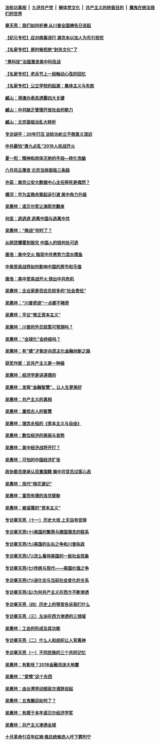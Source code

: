 ####  [法轮功真相](../../../../basic/blob/master/README.md?t=04080901) &nbsp;|&nbsp; [九评共产党](../../../../9ping.md/blob/master/README.md?t=04080901) &nbsp;|&nbsp; [解体党文化](../../../../jtdwh.md/blob/master/README.md?t=04080901)  &nbsp;|&nbsp; [共产主义的终极目的](../../../../gczydzjmd.md/blob/master/README.md?t=04080901) &nbsp;|&nbsp; [魔鬼在统治我们的世界](../../../../mgztzwmdsj.md/blob/master/README.md?t=04080901) 

#### [章天亮：我们如何祈祷 从川普全国祷告日说起](../pages/nsc423/n11944627.md?t=04080901) 

#### [【纪元专栏】应对病毒流行 渥京未以加人为先引担忧](../pages/nsc423/n11875714.md?t=04080901) 

#### [【名家专栏】是时候拒绝“封杀文化”了](../pages/nsc423/n11814093.md?t=04080901) 

#### [“黑科技”治国激发美中科技战](../pages/nsc423/n11638056.md?t=04080901) 

#### [【名家专栏】老兵节上一段触动心弦的回忆](../pages/nsc423/n11646016.md?t=04080901) 

#### [【名家专栏】公立学校的起源：集体主义与失败](../pages/nsc423/n11601833.md?t=04080901) 

#### [臧山：港澳办表态透露四大关键](../pages/nsc423/n11421628.md?t=04080901) 

#### [臧山：中共缺乏管理开放社会的能力](../pages/nsc423/n11407457.md?t=04080901) 

#### [臧山：北京面临治乱大转折](../pages/nsc423/n11406895.md?t=04080901) 

#### [专访胡平：20年打压 法轮功屹立不倒意义深远](../pages/nsc423/n11398800.md?t=04080901) 

#### [中共最怕“逢九必乱”2019人权战开火](../pages/nsc423/n11385248.md?t=04080901) 

#### [夏一阳：精神和肉体灭绝的手段—转化洗脑](../pages/nsc423/n11368250.md?t=04080901) 

#### [六月风云激变 北京当局面临三条路](../pages/nsc423/n11313668.md?t=04080901) 

#### [许茹：南京公安大数据中心主任猝死是偶然？](../pages/nsc423/n11064744.md?t=04080901) 

#### [横河：华为孟晚舟案起诉引渡 美中角力升级](../pages/nsc423/n11027230.md?t=04080901) 

#### [吴惠林：诺贝尔奖让海耶克翻身](../pages/nsc423/n10890049.md?t=04080901) 

#### [何坚：逃逃逃 逃离中国与逃离中共](../pages/nsc423/n10592891.md?t=04080901) 

#### [吴惠林：“商战”何时了？](../pages/nsc423/n10573558.md?t=04080901) 

#### [从网贷爆雷到股灾 中国人的钱何处可逃](../pages/nsc423/n10572800.md?t=04080901) 

#### [唐浩：美中交火 隐现中共黑势力混水摸鱼](../pages/nsc423/n10544040.md?t=04080901) 

#### [中美贸易战将如何影响中国的房市和币值](../pages/nsc423/n10543697.md?t=04080901) 

#### [唐浩：美中贸易战开火 烧出中共危机](../pages/nsc423/n10540126.md?t=04080901) 

#### [吴惠林：企业家是否应负较多的“社会责任”](../pages/nsc423/n10535022.md?t=04080901) 

#### [吴惠林：“川普奇迹”一点都不稀奇](../pages/nsc423/n10512808.md?t=04080901) 

#### [吴惠林：平议“修正资本主义”](../pages/nsc423/n10495724.md?t=04080901) 

#### [吴惠林：川普的外交政策可预测吗？](../pages/nsc423/n10462387.md?t=04080901) 

#### [吴惠林：“全球化”会终结吗？](../pages/nsc423/n10452838.md?t=04080901) 

#### [吴惠林：有“德”才能走向民主化金融创新之路](../pages/nsc423/n10432292.md?t=04080901) 

#### [获奖作家：这共产主义是一种癌](../pages/nsc423/n10431541.md?t=04080901) 

#### [吴惠林：经济学是讲道德的](../pages/nsc423/n10398014.md?t=04080901) 

#### [吴惠林：发挥“金融智慧”，让人生更美好](../pages/nsc423/n10375019.md?t=04080901) 

#### [吴惠林：共产主义的真相](../pages/nsc423/n10351394.md?t=04080901) 

#### [吴惠林：重拾古人的智慧](../pages/nsc423/n10337691.md?t=04080901) 

#### [吴惠林：理念永恒的《资本主义与自由》](../pages/nsc423/n10316274.md?t=04080901) 

#### [吴惠林：数位经济的美丽与哀愁](../pages/nsc423/n10292946.md?t=04080901) 

#### [吴惠林：美中经济战将开打？](../pages/nsc423/n10258825.md?t=04080901) 

#### [吴惠林：可怕的中国经济扩张](../pages/nsc423/n10219147.md?t=04080901) 

#### [政协委员提承认双重国籍 揭中共官员过客心态](../pages/nsc423/n10208809.md?t=04080901) 

#### [吴惠林：现代“桃花源记”](../pages/nsc423/n10185234.md?t=04080901) 

#### [吴惠林：富而有德的洛克斐勒](../pages/nsc423/n10142264.md?t=04080901) 

#### [吴惠林：被诬蔑的“资本主义”](../pages/nsc423/n10124816.md?t=04080901) 

#### [专访章天亮（十一）历史大戏 上天自有安排](../pages/nsc423/n10094905.md?t=04080901) 

#### [专访章天亮(十)美国的繁荣与建国理念的联系](../pages/nsc423/n10094899.md?t=04080901) 

#### [专访章天亮(九)美国的左右之争和川普执政](../pages/nsc423/n10094889.md?t=04080901) 

#### [专访章天亮(八)怎么看待美国的一些社会现象](../pages/nsc423/n10094857.md?t=04080901) 

#### [专访章天亮(七)传统与现代——美国价值之争](../pages/nsc423/n10093140.md?t=04080901) 

#### [专访章天亮(六)进化论与当前社会变化的关系](../pages/nsc423/n10092036.md?t=04080901) 

#### [专访章天亮(五)为何共产主义在西方不断渗透](../pages/nsc423/n10083620.md?t=04080901) 

#### [专访章天亮（四）历史上的预言告诉我们什么](../pages/nsc423/n10083606.md?t=04080901) 

#### [专访章天亮（三）左派在西方渗透的三领域](../pages/nsc423/n10081115.md?t=04080901) 

#### [吴惠林：工会的形成及其功能](../pages/nsc423/n10080633.md?t=04080901) 

#### [专访章天亮（二）什么人和组织让人背离神](../pages/nsc423/n10076637.md?t=04080901) 

#### [专访章天亮（一）不同民族的三个共同记忆](../pages/nsc423/n10074188.md?t=04080901) 

#### [吴惠林：有影呒？2018金融泡沫大地震](../pages/nsc423/n10040534.md?t=04080901) 

#### [吴惠林：“爱情”这个东西](../pages/nsc423/n10019423.md?t=04080901) 

#### [吴惠林：由台湾劳动部政次请辞说起](../pages/nsc423/n9979679.md?t=04080901) 

#### [吴惠林：五鬼搬运如何了？](../pages/nsc423/n9925338.md?t=04080901) 

#### [吴惠林：有感于本年诺贝尔经济学奖](../pages/nsc423/n9871883.md?t=04080901) 

#### [吴惠林：共产主义渗透全球](../pages/nsc423/n9812748.md?t=04080901) 

#### [十月革命引百年红祸 俄总统候选人吁下葬列宁](../pages/nsc423/n9810182.md?t=04080901) 

